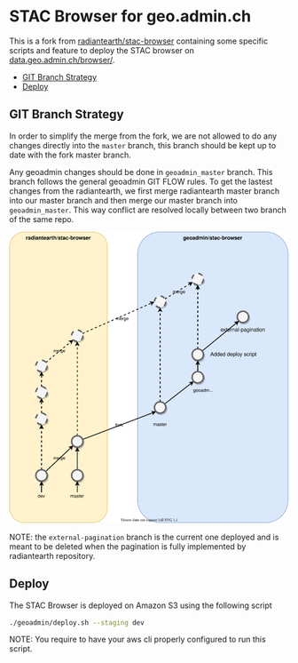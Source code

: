 # STAC Browser for geo.admin.ch

This is a fork from [radiantearth/stac-browser](https://github.com/radiantearth/stac-browser) containing some
specific scripts and feature to deploy the STAC browser on [data.geo.admin.ch/browser/](https://data.geo.admin.ch/browser/).

- [GIT Branch Strategy](#git-branch-strategy)
- [Deploy](#deploy)

## GIT Branch Strategy

In order to simplify the merge from the fork, we are not allowed to do any changes directly into the `master` branch,
this branch should be kept up to date with the fork master branch.

Any geoadmin changes should be done in `geoadmin_master` branch. This branch follows the general geoadmin GIT FLOW rules.
To get the lastest changes from the radiantearth, we first merge radiantearth master branch into our master branch and
then merge our master branch into `geoadmin_master`. This way conflict are resolved locally between two branch of the same repo.

![stac-browser-git-branch](./stac-browser-git-branch.svg)

NOTE: the `external-pagination` branch is the current one deployed and is meant to be deleted when the pagination
is fully implemented by radiantearth repository.

## Deploy

The STAC Browser is deployed on Amazon S3 using the following script

```bash
./geoadmin/deploy.sh --staging dev
```

NOTE: You require to have your aws cli properly configured to run this script.
